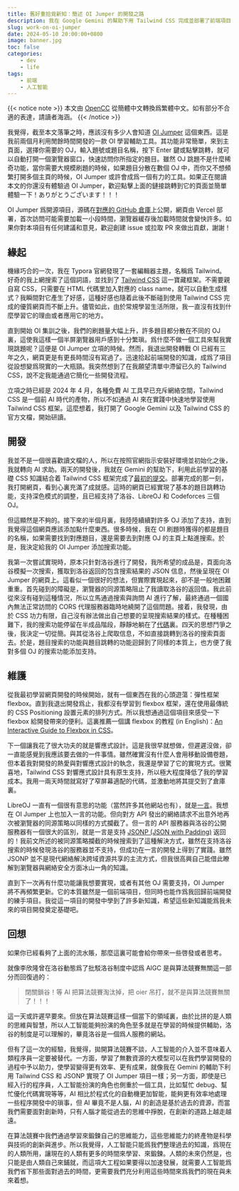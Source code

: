 ```yaml
---
title: 舊好重拾覓新知：簡述 OI Jumper 的開發之路
description: 我在 Google Gemini 的幫助下用 Tailwind CSS 完成並部署了前端項目「OI Jumper」。
slug: work-on-oi-jumper
date: 2024-05-10 20:00:00+0800
image: banner.jpg
toc: false
categories:
    - dev
    - life
tags:
    - 前端
    - 人工智能
---
```


{{< notice note >}}
本文由 [OpenCC](https://github.com/BYVoid/OpenCC) 從簡體中文轉換爲繁體中文。如有部分不合適的表達，請讀者海涵。
{{< /notice >}}

我覺得，截至本文落筆之時，應該沒有多少人會知道 [OI Jumper](https://oi-jumper.eoin.blog) 這個東西。這是我前兩個月利用閒餘時間開發的一款 OI 學習輔助工具。其功能非常簡單，來到主頁面，選擇你需要的 OJ，輸入題號或題目名稱，按下 Enter 鍵或點擊跳轉，就可以自動打開一個瀏覽器窗口，快速訪問你所指定的題目。雖然 OJ 跳題不是什麼稀奇功能，當你需要大規模刷題的時候，如果題目分散在數個 OJ 中，而你又不想頻繁打開多個主頁的時候，OI Jumper 或許會成爲一個有力的工具。如果正在閱讀本文的你還沒有體驗過 OI Jumper，歡迎點擊上面的鏈接跳轉到它的頁面並簡單體驗一下！ありがとうございます！！！

OI Jumper 爲開源項目，源碼在[對應的 GitHub 倉庫](https://github.com/eoinli/oi-jumper)上公開，網頁由 Vercel 部署，首次訪問可能需要加載一小段時間，瀏覽器緩存後加載時間就會變快許多。如果你對本項目有任何建議和意見，歡迎創建 issue 或拉取 PR 來做出貢獻，謝謝！

## 緣起

機緣巧合的一次，我在 Typora 官網發現了一套編輯器主題，名稱爲 Tailwind。好奇的我上網搜索了這個詞語，並找到了 [Tailwind CSS](https://tailwindcss.com/) 這一寶藏框架。不需要親自寫 CSS，只需要在 HTML 代碼里加入對應的 class name，就可以自動生成樣式？我瞬間對它產生了好感，這種好感也隨着此後不斷碰到使用 Tailwind CSS 完成的優質網頁而不斷上升。儘管如此，由於常規學習生活所限，我一直沒有找到什麼學習它的理由或者應用它的地方。

直到開始 OI 集訓之後，我們的刷題量大幅上升，許多題目都分散在不同的 OJ 裏，這使我這樣一個半屏瀏覽器用戶感到十分繁瑣。爲什麼不做一個工具來幫我實現跳題呢？這便是 OI Jumper 立項的時候。然而，我退出開發轉戰 OI 已經有三年之久，網頁更是有更長時間沒有寫過了。迅速拾起前端開發的知識，成爲了項目從設想變爲現實的一大瓶頸。我突然想到了在我願望清單中滯留已久的 Tailwind CSS，說不定我能通過它簡化一些開發流程。

立項之時已經是 2024 年 4 月，各種免費 AI 工具早已充斥網絡空間，Tailwind CSS 是一個前 AI 時代的產物，所以不如通過 AI 來在實踐中快速地學習使用 Tailwind CSS 框架。這麼想着，我打開了 Google Gemini 以及 Tailwind CSS 的官方文檔，開始研讀。

## 開發

我並不是一個很喜歡讀文檔的人，所以在按照官網指示安裝好環境並初始化之後，我就轉向 AI 求助。兩天的開發後，我就在 Gemini 的幫助下，利用此前學習的基礎 CSS 知識結合着 Tailwind CSS 框架完成了[最初的提交](https://github.com/eoinli/oi-jumper/commit/f52eafa3c88ca313e63db702eef51a208d1dc6d3)。部署完成的那一刻，我打開網頁，看到心裏充滿了成就感。這時的網頁已經實現了基本的題目跳轉功能，支持深色模式的調整，且已經支持了洛谷、LibreOJ 和 Codeforces 三個 OJ。

但這顯然是不夠的。接下來的半個月裏，我陸陸續續對許多 OJ 添加了支持，直到我覺得這個網頁應該添加點什麼東西。很多時候，我在 OI 刷題時獲得的都是題目的名稱，如果需要找到對應題目，還是需要去到對應 OJ 的主頁上點進搜索。於是，我決定給我的 OI Jumper 添加搜索功能。

我第一次嘗試實現時，原本只針對洛谷進行了開發，我所希望的成品是，頁面向洛谷模擬一次搜索，獲取到洛谷返回的包含搜索結果的 JSON 信息，然後呈現在 OI Jumper 的網頁上。這看似一個很好的想法，但實際實現起來，卻不是一般地困難重重。首先碰到的障礙是，瀏覽器的同源策略阻止了我讀取洛谷的返回值。我此前從來沒有碰到這種情況，所以立馬通過搜索與詢問 AI 進行了解，最終通過一個國內無法正常訪問的 CORS 代理服務器臨時地繞開了這個問題。接着，我發現，由於 CSS 功力有限，自己沒有辦法做出自己想要的呈現搜索結果的樣式。在種種困難下，我的搜索功能停留在半成品階段，靜靜地躺在了[代碼](https://github.com/eoinli/oi-jumper/commit/272ad9908cdbfe0201c330db82f55c586d5d2d82)裏。四天的思想鬥爭之後，我決定一切從簡。與其從洛谷上爬取信息，不如直接跳轉到洛谷的搜索頁面去。於是，題目搜索的功能與題目跳轉的功能迴歸到了同樣的本質上，也方便了我對多個 OJ 的搜索功能添加支持。

## 維護

從我最初學習網頁開發的時候開始，就有一個東西在我的心頭遊蕩：彈性框架 flexbox。直到我退出開發爲止，我都沒有學習到 flexbox 框架，還在使用最傳統的 CSS Positioning 設置元素的排列方式。所以我想通過這個項目來感受一下 flexbox 給開發帶來的便利。這裏推薦一個講 flexbox 的教程 (in English)：[An Interactive Guide to Flexbox in CSS](https://www.joshwcomeau.com/css/interactive-guide-to-flexbox/)。

下一個讓我花了很大功夫的就是響應式設計。這是我很早就想做，但遲遲沒做，卻一直能感覺到我應該要去做的一件事情。雖然確實沒有什麼人會用移動設備卷題，但本着我對開發的熱愛與對響應式設計的執念，我還是學習了它的實現方式。很驚喜地，Tailwind CSS 對響應式設計具有原生支持，所以極大程度降低了我的學習成本。我用一兩天時間就寫好了窄屏幕適配的代碼，並激動地將其提交到了倉庫裏。

LibreOJ 一直有一個很有意思的功能（當然許多其他網站也有），就是[一言](https://hitokoto.cn/)。我想在 OI Jumper 上也加入一言的功能。但向對方 API 發出的網絡請求不出意外地再次被瀏覽器的同源策略以同樣的方式攔截了。但一言的 API 服務器與洛谷的公開服務器有一個很大的區別，就是一言是支持 [JSONP (JSON with Padding)](https://zh.wikipedia.org/zh-cn/JSONP) 返回的！我前文所述的被同源策略攔截的時候搜索到了這種解決方式，雖然在支持洛谷搜索的時候發現洛谷的服務器並不支持，但成功在一言的開發上得到了實踐。雖然 JSONP 並不是現代網絡解決跨域資源共享的主流方式，但我很高興自己能借此瞭解到瀏覽器與網絡安全方面冰山一角的知識。

直到下一次再有什麼功能讓我想要實現，或者有其他 OJ 需要支持，OI Jumper 將不再頻繁更新。它的本質雖然是一個前端項目，但同時也能作爲我回歸前端開發的練手項目。我從這一項目的開發中學到了許多新知識，希望這些新知識能爲我未來的項目開發奠定基礎吧。

## 回想

如果你已經看夠了上面的流水賬，那麼這裏可能會給你帶來一些啓發或者思考。

就像李欣隆曾在洛谷動態爲了批駁洛谷制度中認爲 AIGC 是與算法競賽無關這一部分而回復過的：

> 閉關鎖谷！等 AI 把算法競賽淘汰掉，把 oier 吊打，就不是與算法競賽無關了！！！

這一天或許遲早要來。但放在算法競賽這樣一個當下的領域裏，由於比拼的是人類的思維與智慧，所以人工智能能夠扮演的角色至多就是在學習的時候提供輔助，洛谷的制度是可以理解的，畢竟洛谷是一個爲人服務的網站。

但有了這一次的經驗，我覺得，拋開算法競賽不談，人工智能的介入並不意味着人類程序員一定要被替代。一方面，學習了無數資源的大模型可以在我們學習開發的過程中予以助力，使學習變得更有效率、更有成果，就像我在 Gemini 的輔助下利用 Tailwind CSS 和 JSONP 實現了 OI Jumper 項目一樣；另一方面，即使是已經入行的程序員，人工智能扮演的角色也側重於一個工具，比如幫忙 debug、幫忙優化代碼實現等等，AI 相比於程式化的自動機更加智能，能夠更有效率地處理一些程序開發中的瑣事，但 AI 畢竟不是人腦，AI 的創造是基於過去的資源，而當我們需要面對創新時，只有人腦才能從過去的思維中掙脫，在創新的道路上越走越遠。

在算法競賽中我們通過學習來鍛鍊自己的思維能力，這些思維能力的終產物是科學與技術的創新與進步。所以我覺得，人工智能只能爲我們整理過去的知識，爲現在的人類所用，讓現在的人類有更多的時間來學習、來鍛鍊。人類的未來仍然是，也只能是由人類自己來鋪就，而這項大工程如果要得以加速發展，就需要人工智能爲我們省下那些面對過去的時間，更需要我們充分利用這些時間來爲我們的現在與未來着想。
